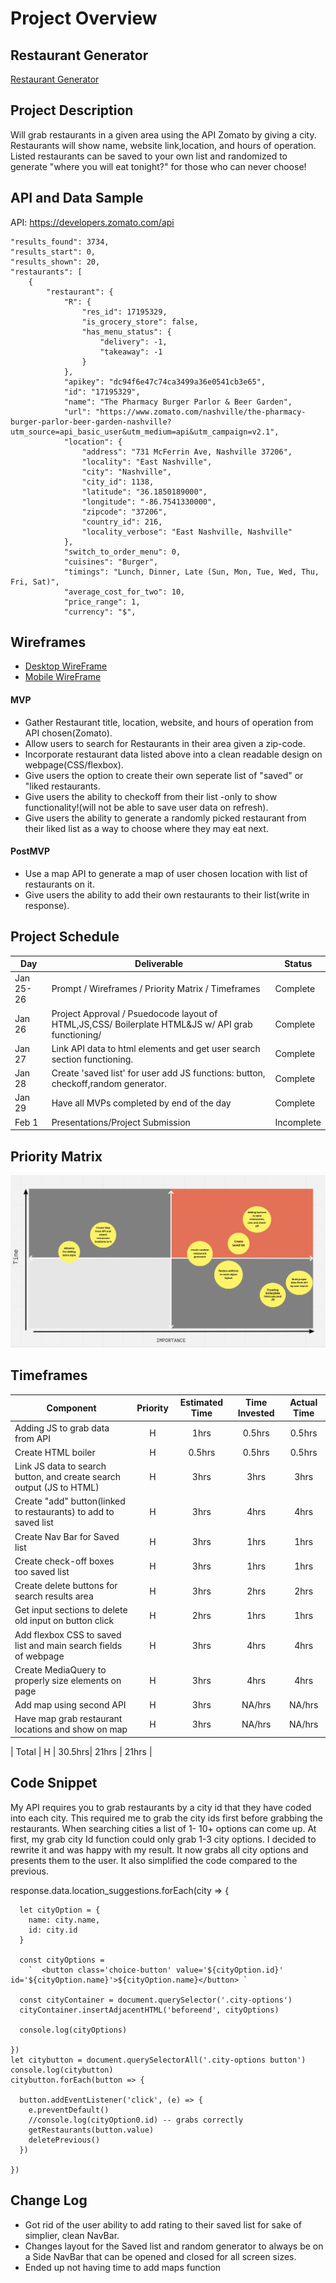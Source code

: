 # Project Overview

## Restaurant Generator

[Restaurant Generator](https://ghudachek.github.io/Restaurant-Generator/)

## Project Description

Will grab restaurants in a given area using the API Zomato by giving a city. Restaurants will show name, website link,location, and hours of operation. Listed restaurants can be saved to your own list and randomized to generate "where you will eat tonight?" for those who can never choose!

## API and Data Sample

API: https://developers.zomato.com/api

    "results_found": 3734,
    "results_start": 0,
    "results_shown": 20,
    "restaurants": [
        {
            "restaurant": {
                "R": {
                    "res_id": 17195329,
                    "is_grocery_store": false,
                    "has_menu_status": {
                        "delivery": -1,
                        "takeaway": -1
                    }
                },
                "apikey": "dc94f6e47c74ca3499a36e0541cb3e65",
                "id": "17195329",
                "name": "The Pharmacy Burger Parlor & Beer Garden",
                "url": "https://www.zomato.com/nashville/the-pharmacy-burger-parlor-beer-garden-nashville?utm_source=api_basic_user&utm_medium=api&utm_campaign=v2.1",
                "location": {
                    "address": "731 McFerrin Ave, Nashville 37206",
                    "locality": "East Nashville",
                    "city": "Nashville",
                    "city_id": 1138,
                    "latitude": "36.1850189000",
                    "longitude": "-86.7541330000",
                    "zipcode": "37206",
                    "country_id": 216,
                    "locality_verbose": "East Nashville, Nashville"
                },
                "switch_to_order_menu": 0,
                "cuisines": "Burger",
                "timings": "Lunch, Dinner, Late (Sun, Mon, Tue, Wed, Thu, Fri, Sat)",
                "average_cost_for_two": 10,
                "price_range": 1,
                "currency": "$",
## Wireframes

* [Desktop WireFrame](https://whimsical.com/restaurant-generator-site-Vo44rwy9KRcjKoviKp8tXA)
* [Mobile WireFrame](https://whimsical.com/smartphone-restaurant-generator-layout-CJPYpwyYah4d8dX58aL7aG)

#### MVP 

- Gather Restaurant title, location, website, and hours of operation from API chosen(Zomato).
- Allow users to search for Restaurants in their area given a zip-code.
- Incorporate restaurant data listed above into a clean readable design on webpage(CSS/flexbox).
- Give users the option to create their own seperate list of "saved" or "liked restaurants.
- Give users the ability to checkoff from their list -only to show functionality!(will not be able to save user data on refresh).
- Give users the ability to generate a randomly picked restaurant from their liked list as a way to choose where they may eat next.

#### PostMVP  
- Use a map API to generate a map of user chosen location with list of restaurants on it.
- Give users the ability to add their own restaurants to their list(write in response).
## Project Schedule

|  Day | Deliverable | Status
|---|---| ---|
|Jan 25-26| Prompt / Wireframes / Priority Matrix / Timeframes | Complete
|Jan 26| Project Approval / Psuedocode layout of HTML,JS,CSS/ Boilerplate HTML&JS w/ API grab functioning/| Complete
|Jan 27| Link API data to html elements and get user search section functioning. | Complete
|Jan 28| Create 'saved list' for user add JS functions: button, checkoff,random generator. | Complete
|Jan 29| Have all MVPs completed by end of the day | Complete
|Feb 1| Presentations/Project Submission | Incomplete

## Priority Matrix

 ![Priority Matrix](https://github.com/ghudachek/Restaurant-Generator/blob/main/Priority%20Matrix.png)

## Timeframes

| Component | Priority | Estimated Time | Time Invested | Actual Time |
| --- | :---: |  :---: | :---: | :---: |
| Adding JS to grab data from API | H | 1hrs| 0.5hrs | 0.5hrs |
| Create HTML boiler| H | 0.5hrs| 0.5hrs | 0.5hrs |
| Link JS data to search button, and create search output (JS to HTML) | H | 3hrs| 3hrs | 3hrs |
| Create "add" button(linked to restaurants) to  add to saved list | H | 3hrs| 4hrs | 4hrs |
| Create Nav Bar for Saved list | H | 3hrs| 1hrs | 1hrs |
| Create check-off boxes too saved list| H | 3hrs| 1hrs | 1hrs |
| Create delete buttons for search results area | H | 3hrs| 2hrs | 2hrs |
| Get input sections to delete old input on button click | H | 2hrs| 1hrs | 1hrs |
| Add flexbox CSS to saved list and main search fields of webpage | H | 3hrs| 4hrs | 4hrs |
| Create MediaQuery to properly size elements on page | H | 3hrs| 4hrs | 4hrs |
| Add map using second API| H | 3hrs| NA/hrs | NA/hrs |
| Have map grab restaurant locations and show on map | H | 3hrs| NA/hrs | NA/hrs |

| Total | H | 30.5hrs| 21hrs | 21hrs |

## Code Snippet
My API requires you to grab restaurants by a city id that they have coded into each city. This required me to grab the city ids first before grabbing the restaurants. When searching cities a list of 1- 10+ options can come up. At first, my grab city Id function could only grab 1-3 city options. I decided to rewrite it and was happy with my result. It now grabs all city options and presents them to the user. It also simplified the code compared to the previous.

response.data.location_suggestions.forEach(city => {

      let cityOption = {
        name: city.name,
        id: city.id
      }

      const cityOptions =
        `  <button class='choice-button' value='${cityOption.id}' id='${cityOption.name}'>${cityOption.name}</button> `

      const cityContainer = document.querySelector('.city-options')
      cityContainer.insertAdjacentHTML('beforeend', cityOptions)

      console.log(cityOptions)

    })
    let citybutton = document.querySelectorAll('.city-options button')
    console.log(citybutton)
    citybutton.forEach(button => {

      button.addEventListener('click', (e) => {
        e.preventDefault()
        //console.log(cityOption0.id) -- grabs correctly
        getRestaurants(button.value)
        deletePrevious()
      })

    })



## Change Log
 - Got rid of the user ability to add rating to their saved list for sake of simplier, clean NavBar.
 - Changes layout for the Saved list and random generator to always be on a Side NavBar that can be opened and closed for all screen sizes.
 - Ended up not having time to add maps function 
 

